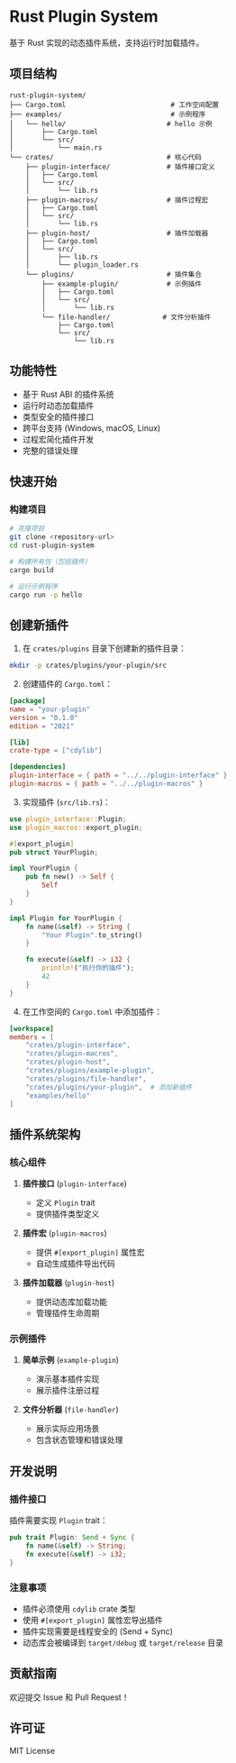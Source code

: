 # Rust Plugin System

基于 Rust 实现的动态插件系统，支持运行时加载插件。

## 项目结构

```
rust-plugin-system/
├── Cargo.toml                          # 工作空间配置
├── examples/                           # 示例程序
│   └── hello/                         # hello 示例
│       ├── Cargo.toml
│       └── src/
│           └── main.rs
└── crates/                            # 核心代码
    ├── plugin-interface/              # 插件接口定义
    │   ├── Cargo.toml
    │   └── src/
    │       └── lib.rs
    ├── plugin-macros/                 # 插件过程宏
    │   ├── Cargo.toml
    │   └── src/
    │       └── lib.rs
    ├── plugin-host/                   # 插件加载器
    │   ├── Cargo.toml
    │   └── src/
    │       ├── lib.rs
    │       └── plugin_loader.rs
    └── plugins/                       # 插件集合
        ├── example-plugin/            # 示例插件
        │   ├── Cargo.toml
        │   └── src/
        │       └── lib.rs
        └── file-handler/             # 文件分析插件
            ├── Cargo.toml
            └── src/
                └── lib.rs
```

## 功能特性

- 基于 Rust ABI 的插件系统
- 运行时动态加载插件
- 类型安全的插件接口
- 跨平台支持 (Windows, macOS, Linux)
- 过程宏简化插件开发
- 完整的错误处理

## 快速开始

### 构建项目

```bash
# 克隆项目
git clone <repository-url>
cd rust-plugin-system

# 构建所有包（包括插件）
cargo build

# 运行示例程序
cargo run -p hello
```

## 创建新插件

1. 在 `crates/plugins` 目录下创建新的插件目录：

```bash
mkdir -p crates/plugins/your-plugin/src
```

2. 创建插件的 `Cargo.toml`：

```toml
[package]
name = "your-plugin"
version = "0.1.0"
edition = "2021"

[lib]
crate-type = ["cdylib"]

[dependencies]
plugin-interface = { path = "../../plugin-interface" }
plugin-macros = { path = "../../plugin-macros" }
```

3. 实现插件 (`src/lib.rs`)：

```rust
use plugin_interface::Plugin;
use plugin_macros::export_plugin;

#[export_plugin]
pub struct YourPlugin;

impl YourPlugin {
    pub fn new() -> Self {
        Self
    }
}

impl Plugin for YourPlugin {
    fn name(&self) -> String {
        "Your Plugin".to_string()
    }

    fn execute(&self) -> i32 {
        println!("执行你的插件");
        42
    }
}
```

4. 在工作空间的 `Cargo.toml` 中添加插件：

```toml
[workspace]
members = [
    "crates/plugin-interface",
    "crates/plugin-macros",
    "crates/plugin-host",
    "crates/plugins/example-plugin",
    "crates/plugins/file-handler",
    "crates/plugins/your-plugin",  # 添加新插件
    "examples/hello"
]
```

## 插件系统架构

### 核心组件

1. **插件接口** (`plugin-interface`)

   - 定义 `Plugin` trait
   - 提供插件类型定义

2. **插件宏** (`plugin-macros`)

   - 提供 `#[export_plugin]` 属性宏
   - 自动生成插件导出代码

3. **插件加载器** (`plugin-host`)
   - 提供动态库加载功能
   - 管理插件生命周期

### 示例插件

1. **简单示例** (`example-plugin`)

   - 演示基本插件实现
   - 展示插件注册过程

2. **文件分析器** (`file-handler`)
   - 展示实际应用场景
   - 包含状态管理和错误处理

## 开发说明

### 插件接口

插件需要实现 `Plugin` trait：

```rust
pub trait Plugin: Send + Sync {
    fn name(&self) -> String;
    fn execute(&self) -> i32;
}
```

### 注意事项

- 插件必须使用 `cdylib` crate 类型
- 使用 `#[export_plugin]` 属性宏导出插件
- 插件实现需要是线程安全的 (Send + Sync)
- 动态库会被编译到 `target/debug` 或 `target/release` 目录

## 贡献指南

欢迎提交 Issue 和 Pull Request！

## 许可证

MIT License
